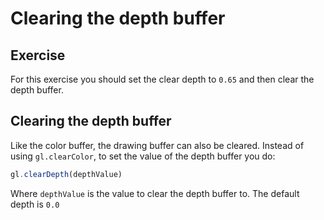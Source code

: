 # Clearing the depth buffer

## Exercise

For this exercise you should set the clear depth to `0.65` and then clear the depth buffer.

## Clearing the depth buffer

Like the color buffer, the drawing buffer can also be cleared.  Instead of using `gl.clearColor`, to set the value of the depth buffer you do:

```javascript
gl.clearDepth(depthValue)
```

Where `depthValue` is the value to clear the depth buffer to.  The default depth is `0.0`